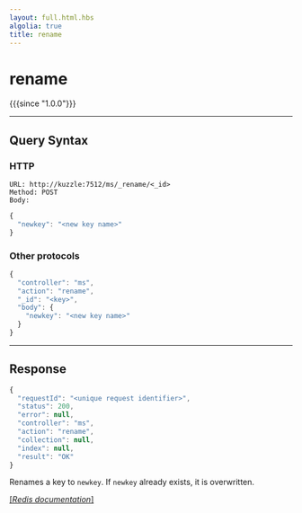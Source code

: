 ```yaml
---
layout: full.html.hbs
algolia: true
title: rename
---
```


# rename

{{{since "1.0.0"}}}




---

## Query Syntax

### HTTP

```http
URL: http://kuzzle:7512/ms/_rename/<_id>
Method: POST  
Body:
```


```js
{
  "newkey": "<new key name>"
}
```



### Other protocols


```js
{
  "controller": "ms",
  "action": "rename",
  "_id": "<key>",
  "body": {
    "newkey": "<new key name>"
  }
}
```

---

## Response

```javascript
{
  "requestId": "<unique request identifier>",
  "status": 200,
  "error": null,
  "controller": "ms",
  "action": "rename",
  "collection": null,
  "index": null,
  "result": "OK"
}
```

Renames a key to `newkey`. If `newkey` already exists, it is overwritten.

[[_Redis documentation_]](https://redis.io/commands/rename)
